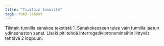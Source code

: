 ```yaml
---
title: "Tiistain tunnille"
tags: rub3 läksyt
---
```


Tiistain tunnilla sanakoe tekstistä 1. Sanakokeeseen tulee vain tunnilla jaetun ydinsanaston sanat. Lisäki piti tehdä interrogatiivipronomineihin liittyvät tehtävä 2 loppuun.
